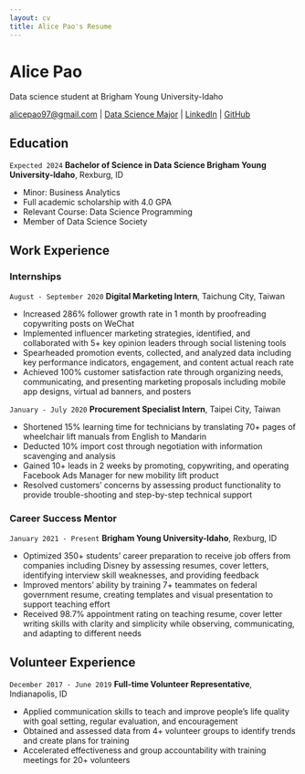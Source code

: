 ```yaml
---
layout: cv
title: Alice Pao's Resume
---
```

# Alice Pao
Data science student at Brigham Young University-Idaho

<div id="webaddress">
<a href="alicepao97@gmail.com">alicepao97@gmail.com</a>
| <a href="https://byuidatascience.github.io/development.html">Data Science Major</a>
| <a href="https://www.linkedin.com/in/alice-pao/">LinkedIn</a>
| <a href="https://github.com/byuids-resumes">GitHub</a>
</div>

<!-- https://www.monique.tech/the-art-of-markdown -->

## Education

`Expected 2024`
__Bachelor of Science in Data Science 
Brigham Young University-Idaho__, Rexburg, ID

- Minor: Business Analytics
- Full academic scholarship with 4.0 GPA
- Relevant Course: Data Science Programming
- Member of Data Science Society 

## Work Experience

### Internships

`August - September 2020`
__Digital Marketing Intern__, Taichung City, Taiwan

- Increased 286% follower growth rate in 1 month by proofreading copywriting posts on WeChat 
- Implemented influencer marketing strategies, identified, and collaborated with 5+ key opinion leaders through social listening tools
- Spearheaded promotion events, collected, and analyzed data including key performance indicators, engagement, and content actual reach rate 
- Achieved 100% customer satisfaction rate through organizing needs, communicating, and presenting marketing proposals including mobile app designs, virtual ad banners, and posters

`January - July 2020`
__Procurement Specialist Intern__, Taipei City, Taiwan

- Shortened 15% learning time for technicians by translating 70+ pages of wheelchair lift manuals from English to Mandarin 
- Deducted 10% import cost through negotiation with information scavenging and analysis
- Gained 10+ leads in 2 weeks by promoting, copywriting, and operating Facebook Ads Manager for new mobility lift product
- Resolved customers’ concerns by assessing product functionality to provide trouble-shooting and step-by-step technical support


### Career Success Mentor

`January 2021 - Present`
__Brigham Young University-Idaho__, Rexburg, ID

- Optimized 350+ students’ career preparation to receive job offers from companies including Disney by assessing resumes, cover letters, identifying interview skill weaknesses, and providing feedback
- Improved mentors’ ability by training 7+ teammates on federal government resume, creating templates and visual presentation to support teaching effort
- Received 98.7% appointment rating on teaching resume, cover letter writing skills with clarity and simplicity while observing, communicating, and adapting to different needs 



## Volunteer Experience

`December 2017 - June 2019`
__Full-time Volunteer Representative__, Indianapolis, ID
- Applied communication skills to teach and improve people’s life quality with goal setting, regular evaluation, and encouragement 
- Obtained and assessed data from 4+ volunteer groups to identify trends and create plans for training
- Accelerated effectiveness and group accountability with training meetings for 20+ volunteers




<!-- ### Footer

Last updated: May 2013 -->


